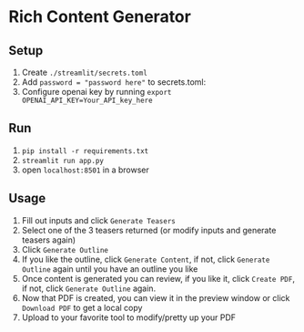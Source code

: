 # Rich Content Generator

## Setup
1. Create ```./streamlit/secrets.toml```
2. Add `password = "password here"` to secrets.toml:
3. Configure openai key by running `export OPENAI_API_KEY=Your_API_key_here`

## Run
1. `pip install -r requirements.txt`
2. `streamlit run app.py`
3. open `localhost:8501` in a browser

## Usage
1. Fill out inputs and click `Generate Teasers`
2. Select one of the 3 teasers returned (or modify inputs and generate teasers again)
3. Click `Generate Outline`
4. If you like the outline, click `Generate Content`, if not, click `Generate Outline` again until you have an outline you like
5. Once content is generated you can review, if you like it, click `Create PDF`, if not, click `Generate Outline` again.
6. Now that PDF is created, you can view it in the preview window or click `Download PDF` to get a local copy
7. Upload to your favorite tool to modify/pretty up your PDF